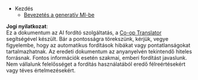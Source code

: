 <!--
CO_OP_TRANSLATOR_METADATA:
{
  "original_hash": "4d1335b77a62c821d972c35ef82c586a",
  "translation_date": "2025-07-09T19:20:40+00:00",
  "source_file": "docs/_sidebar.md",
  "language_code": "hu"
}
-->
- Kezdés
  - [Bevezetés a generatív MI-be](../01-introduction-to-genai/README.md?WT.mc_id=academic-105485-koreyst)

**Jogi nyilatkozat**:  
Ez a dokumentum az AI fordító szolgáltatás, a [Co-op Translator](https://github.com/Azure/co-op-translator) segítségével készült. Bár a pontosságra törekszünk, kérjük, vegye figyelembe, hogy az automatikus fordítások hibákat vagy pontatlanságokat tartalmazhatnak. Az eredeti dokumentum az anyanyelvén tekintendő hiteles forrásnak. Fontos információk esetén szakmai, emberi fordítást javaslunk. Nem vállalunk felelősséget a fordítás használatából eredő félreértésekért vagy téves értelmezésekért.